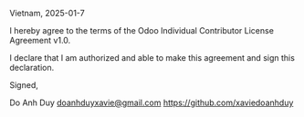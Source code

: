 Vietnam, 2025-01-7

I hereby agree to the terms of the Odoo Individual Contributor License
Agreement v1.0.

I declare that I am authorized and able to make this agreement and sign this
declaration.

Signed,

Do Anh Duy doanhduyxavie@gmail.com https://github.com/xaviedoanhduy
